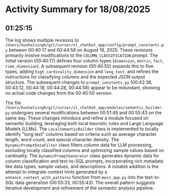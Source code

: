 # Activity Summary for 18/08/2025

## 01:25:15
The log shows multiple revisions to `/Users/kushalsingh/git/cursor/xl_chatbot_app/config/prompt_constants.py` between 00:40:17 and 00:44:58 on August 18, 2025.  These revisions primarily involve modifications to the `COLUMN_CLASSIFICATION` prompt.  The initial version (00:40:17) defines four column types (`dimension`, `metric`, `fact`, `time_dimension`). A subsequent revision (00:40:50) expands this to five types, adding `high_cardinality_dimension` and `long_text`, and refines the instructions for classifying columns and the expected JSON output structure.  The subsequent changes to `prompt_constants.py` (00:42:36, 00:43:12, 00:44:18, 00:44:28, 00:44:58)  appear to be redundant, showing no actual code changes from the 00:40:50 version.

The file `/Users/kushalsingh/git/cursor/xl_chatbot_app/modules/semantic_builder.py` undergoes several modifications between 00:51:49 and 00:55:43 on the same day. These changes introduce and refine a module focused on semantic building, leveraging both local heuristic rules and Large Language Models (LLMs).  The `LocalSemanticBuilder` class is implemented to locally identify "long text" columns based on criteria such as average character length, word count, and special character density. The `DynamicPromptDataFilter` class filters column data for LLM processing, excluding locally classified columns and optimizing sample values based on cardinality. The `DynamicPromptGenerator` class generates dynamic data for column classification and text-to-SQL prompts, incorporating rich metadata like data types, sample values, and descriptions. A notable addition is the attempt to integrate context hints generated by a `enhance_context_with_patterns` function from `main_app.py` into the text-to-SQL data generation (00:55:33, 00:55:43).  The overall pattern suggests iterative development and refinement of the semantic analysis pipeline.

